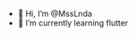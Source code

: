 - 👋 Hi, I’m @MssLnda
- 🌱 I’m currently learning flutter


<!---
MssLnda/MssLnda is a ✨ special ✨ repository because its `README.md` (this file) appears on your GitHub profile.
You can click the Preview link to take a look at your changes.
--->
